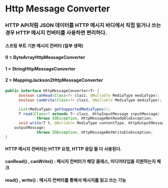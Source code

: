 # Http Message Converter

### HTTP API처럼 JSON 데이터를 HTTP 메시지 바디에서 직접 읽거나 쓰는 경우 HTTP 메시지 컨버터를 사용하면 편리하다.


#### 스프링 부트 기본 메시지 컨버터 (일부 생략)
#### 0 = ByteArrayHttpMessageConverter
#### 1 = StringHttpMessageConverter
#### 2 = MappingJackson2HttpMessageConverter

```java
public interface HttpMessageConverter<T> {
      boolean canRead(Class<?> clazz, @Nullable MediaType mediaType);
      boolean canWrite(Class<?> clazz, @Nullable MediaType mediaType);

      List<MediaType> getSupportedMediaTypes();
      T read(Class<? extends T> clazz, HttpInputMessage inputMessage)
              throws IOException, HttpMessageNotReadableException;
      void write(T t, @Nullable MediaType contentType, HttpOutputMessage
    outputMessage)
              throws IOException, HttpMessageNotWritableException;
}
```

#### HTTP 메시지 컨버터는 HTTP 요청, HTTP 응답 둘 다 사용된다.
#### canRead() , canWrite() : 메시지 컨버터가 해당 클래스, 미디어타입을 지원하는지 체크 
#### read() , write() : 메시지 컨버터를 통해서 메시지를 읽고 쓰는 기능
